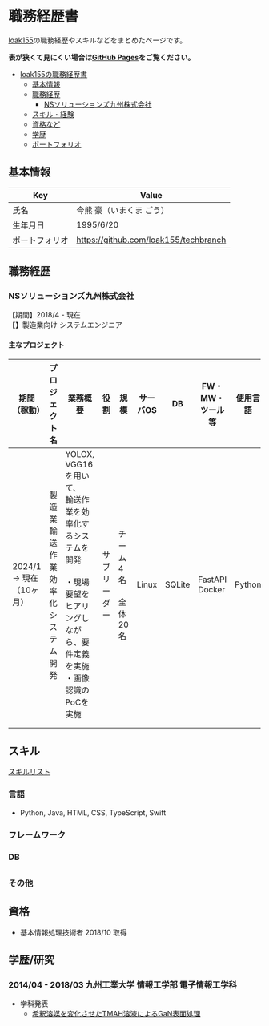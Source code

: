 # 職務経歴書

[loak155](https://github.com/loak155)の職務経歴やスキルなどをまとめたページです。

**表が狭くて見にくい場合は[GitHub Pages](https://loak155.github.io/)をご覧ください。**

- [loak155の職務経歴書](#loak155の職務経歴書)
  - [基本情報](#基本情報)
  - [職務経歴](#職務経歴)
    - [NSソリューションズ九州株式会社](#NSソリューションズ九州株式会社)
  - [スキル・経験](#スキル経験)
  - [資格など](#資格など)
  - [学歴](#学歴)
  - [ポートフォリオ](ポートフォリオ)

## 基本情報

|Key|Value|
|---|-----|
|氏名|今熊 豪（いまくま ごう）|
|生年月日|1995/6/20|
|ポートフォリオ|https://github.com/loak155/techbranch|

## 職務経歴

### NSソリューションズ九州株式会社
【期間】2018/4 - 現在  
【】製造業向け システムエンジニア

#### 主なプロジェクト

| 期間（稼動）             | プロジェクト名<br>                | 業務概要                                                                                                                                    | 役割         | 規模                              | サーバOS | DB     | FW・MW・ツール等  | 使用言語 | 要件定義 | 基本設計 | 詳細設計 | 実装・単体 | 結合テスト | 総合テスト | 保守・運用 | 
| ------------------------ | --------------------------------- | ------------------------------------------------------------------------------------------------------------------------------------------- | ------------ | --------------------------------- | -------- | ------ | ----------------- | -------- | -------- | -------- | -------- | ---------- | ---------- | ---------- | ---------- | 
| 2024/1 → 現在（10ヶ月） | 製造業 輸送作業効率化システム開発 | YOLOX, VGG16を用いて、<br>輸送作業を効率化するシステムを開発<br><br>・現場要望をヒアリングしながら、要件定義を実施<br>・画像認識のPoCを実施 | サブリーダー | チーム<br>4名<br><br>全体<br>20名 | Linux    | SQLite | FastAPI<br>Docker | Python   | ●       | ●       | ●       | ●         | ●         | ●         | ●         | 
|                          |                                   |                                                                                                                                             |              |                                   |          |        |                   |          |          |          |          |            |            |            |            | 
|                          |                                   |                                                                                                                                             |              |                                   |          |        |                   |          |          |          |          |            |            |            |            | 

## スキル

[スキルリスト](/skills.md)

### 言語

- Python, Java, HTML, CSS, TypeScript, Swift

### フレームワーク

### DB

##

### その他

## 資格

- 基本情報処理技術者 2018/10 取得

## 学歴/研究

### 2014/04 - 2018/03 九州工業大学 情報工学部 電子情報工学科

- 学科発表
  - [希釈溶媒を変化させたTMAH溶液によるGaN表面処理](https://www.jstage.jst.go.jp/article/jsapmeeting/2018.1/0/2018.1_3257/_article/-char/ja/)

